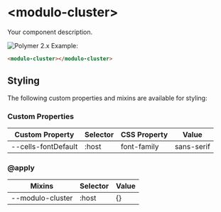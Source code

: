 # &lt;modulo-cluster&gt;

Your component description.

![Polymer 2.x](https://img.shields.io/badge/Polymer-2.x-green.svg)
Example:
```html
<modulo-cluster></modulo-cluster>
```

## Styling
  The following custom properties and mixins are available for styling:

  ### Custom Properties
  | Custom Property     | Selector | CSS Property | Value       |
  | ------------------- | -------- | ------------ | ----------- |
  | --cells-fontDefault | :host    | font-family  |  sans-serif |
  ### @apply
  | Mixins    | Selector | Value |
  | --------- | -------- | ----- |
  | --modulo-cluster | :host    | {} |
